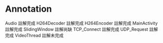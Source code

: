 # Annotation

Audio 註解完成
H264Decoder 註解完成
H264Encoder 註解完成
MainActivity 註解完成
SlidingWindow 註解尚缺
TCP_Connect 註解完成
UDP_Request 註解完成
VideoThread 註解未完成
